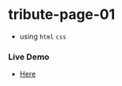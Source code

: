 # tribute-page-01
 - using `html` `css`
### Live Demo
 - [Here](https://irahuldutta02.github.io/web-dev-projects-01/tribute-page-01/index.html)